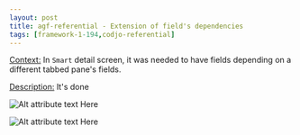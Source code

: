 ```yaml
---
layout: post
title: agf-referential - Extension of field's dependencies
tags: [framework-1-194,codjo-referential]
---
```

<u>Context:</u>
In ```Smart``` detail screen, it was needed to have fields depending on a different tabbed pane's fields.

<u>Description:</u>
It's done

 ![Alt attribute text Here](attachments/news1.JPG)

 ![Alt attribute text Here](attachments/news2.JPG)
